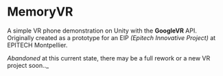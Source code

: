# MemoryVR

A simple VR phone demonstration on Unity with the **GoogleVR** API.
Originally created as a prototype for an EIP *(Epitech Innovative Project)* at EPITECH Montpellier.

*Abandoned* at this current state, there may be a full rework or a new VR project soon.._
